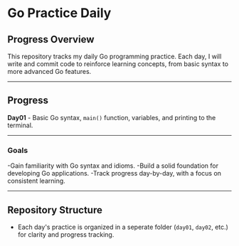 # Go Practice Daily

## Progress Overview

This repository tracks my daily Go programming practice. Each day, I will write and commit code to reinforce learning concepts, from basic syntax to more advanced Go features.

---

## Progress

**Day01** - Basic Go syntax, `main()` function, variables, and printing to the terminal.


--- 

### Goals

-Gain familiarity with Go syntax and idioms.
-Build a solid foundation for developing Go applications.
-Track progress day-by-day, with a focus on consistent learning.

---

## Repository Structure

- Each day's practice is organized in a seperate folder (`day01`, `day02`, etc.) for clarity and progress tracking.